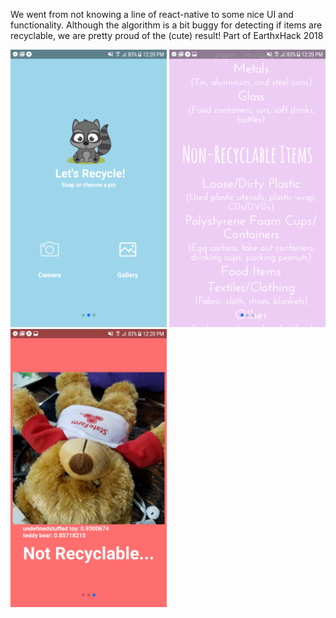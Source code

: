 We went from not knowing a line of react-native to some nice UI and functionality. Although the algorithm is a bit buggy for detecting if items are recyclable, we are pretty proud of the (cute) result! Part of EarthxHack 2018  
  
<img src="Images/gh_1.png" width="250" height="444.44">
<img src="Images/gh_2.png" width="250" height="444.44">
<img src="Images/gh_3.png" width="250" height="444.44">
